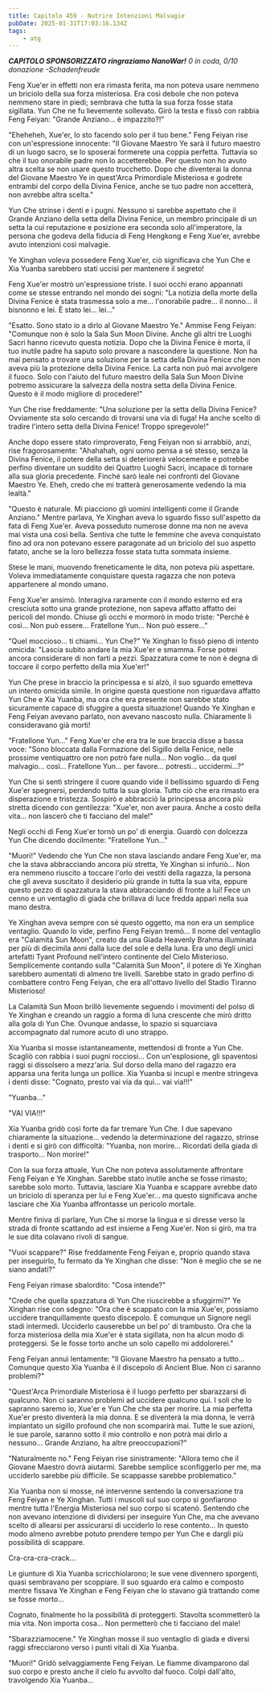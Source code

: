 ```yaml
---
title: Capitolo 459 - Nutrire Intenzioni Malvagie
pubDate: 2025-01-31T17:03:16.134Z
tags:
    - atg
---
```



<em><strong>CAPITOLO SPONSORIZZATO ringraziamo NanoWar!</strong>
0 in coda, 0/10 donazione</em>
<em>-Schadenfreude</em>


Feng Xue'er in effetti non era rimasta ferita, ma non poteva usare nemmeno un briciolo della sua forza misteriosa.
Era così debole che non poteva nemmeno stare in piedi; sembrava che tutta la sua forza fosse stata sigillata.
Yun Che ne fu lievemente sollevato. Girò la testa e fissò con rabbia Feng Feiyan: "Grande Anziano... è impazzito?!"


"Eheheheh, Xue'er, lo sto facendo solo per il tuo bene." Feng Feiyan rise con un'espressione innocente: "Il Giovane Maestro Ye sarà il futuro maestro di un luogo sacro, se lo sposerai formerete una coppia perfetta. Tuttavia so che il tuo onorabile padre non lo accetterebbe. Per questo non ho avuto altra scelta se non usare questo trucchetto. Dopo che diventerai la donna del Giovane Maestro Ye in quest'Arca Primordiale Misteriosa e godrete entrambi del corpo della Divina Fenice, anche se tuo padre non accetterà, non avrebbe altra scelta."


Yun Che strinse i denti e i pugni. Nessuno si sarebbe aspettato che il Grande Anziano della setta della Divina Fenice, un membro principale di un setta la cui reputazione e posizione era seconda solo all'imperatore, la persona che godeva della fiducia di Feng Hengkong e Feng Xue'er, avrebbe avuto intenzioni così malvagie.


Ye Xinghan voleva possedere Feng Xue'er, ciò significava che Yun Che e Xia Yuanba sarebbero stati uccisi per mantenere il segreto!


Feng Xue'er mostrò un'espressione triste. I suoi occhi erano appannati come se stesse entrando nel mondo dei sogni: "La notizia della morte della Divina Fenice è stata trasmessa solo a me... l'onorabile padre... il nonno... il bisnonno e lei. È stato lei... lei..."


"Esatto. Sono stato io a dirlo al Giovane Maestro Ye." Ammise Feng Feiyan: "Comunque non è solo la Sala Sun Moon Divine. Anche gli altri tre Luoghi Sacri hanno ricevuto questa notizia. Dopo che la Divina Fenice è morta, il tuo inutile padre ha saputo solo provare a nascondere la questione. Non ha mai pensato a trovare una soluzione per la setta della Divina Fenice che non aveva più la protezione della Divina Fenice. La carta non può mai avvolgere il fuoco. Solo con l'aiuto del futuro maestro della Sala Sun Moon Divine potremo assicurare la salvezza della nostra setta della Divina Fenice. Questo è il modo migliore di procedere!"


Yun Che rise freddamente: "Una soluzione per la setta della Divina Fenice? Ovviamente sta solo cercando di trovarsi una via di fuga! Ha anche scelto di tradire l'intero setta della Divina Fenice! Troppo spregevole!"


Anche dopo essere stato rimproverato, Feng Feiyan non si arrabbiò, anzi, rise fragorosamente: "Ahahahah, ogni uomo pensa a sé stesso, senza la Divina Fenice, il potere della setta si deteriorerà velocemente e potrebbe perfino diventare un suddito dei Quattro Luoghi Sacri, incapace di tornare alla sua gloria precedente. Finché sarò leale nei confronti del Giovane Maestro Ye. Eheh, credo che mi tratterà generosamente vedendo la mia lealtà."


"Questo è naturale. Mi piacciono gli uomini intelligenti come il Grande Anziano." Mentre parlava, Ye Xinghan aveva lo sguardo fisso sull'aspetto da fata di Feng Xue'er. Aveva posseduto numerose donne ma non ne aveva mai vista una così bella. Sentiva che tutte le femmine che aveva conquistato fino ad ora non potevano essere paragonate ad un briciolo del suo aspetto fatato, anche se la loro bellezza fosse stata tutta sommata insieme.


Stese le mani, muovendo freneticamente le dita, non poteva più aspettare. Voleva immediatamente conquistare questa ragazza che non poteva appartenere al mondo umano.


Feng Xue'er ansimò. Interagiva raramente con il mondo esterno ed era cresciuta sotto una grande protezione, non sapeva affatto affatto dei pericoli del mondo. Chiuse gli occhi e mormorò in modo triste: "Perché è così... Non può essere... Fratellone Yun... Non può essere..."


"Quel moccioso... ti chiami... Yun Che?" Ye Xinghan lo fissò pieno di intento omicida: "Lascia subito andare la mia Xue'er e smamma. Forse potrei ancora considerare di non farti a pezzi. Spazzatura come te non è degna di toccare il corpo perfetto della mia Xue'er!"


Yun Che prese in braccio la principessa e si alzò, il suo sguardo emetteva un intento omicida simile. In origine questa questione non riguardava affatto Yun Che e Xia Yuanba, ma ora che era presente non sarebbe stato sicuramente capace di sfuggire a questa situazione! Quando Ye Xinghan e Feng Feiyan avevano parlato, non avevano nascosto nulla. Chiaramente li consideravano già morti!


"Fratellone Yun..." Feng Xue'er che era tra le sue braccia disse a bassa voce: "Sono bloccata dalla Formazione del Sigillo della Fenice, nelle prossime ventiquattro ore non potrò fare nulla... Non voglio... da quel malvagio... così... Fratellone Yun... per favore... potresti... uccidermi...?"


Yun Che si sentì stringere il cuore quando vide il bellissimo sguardo di Feng Xue'er spegnersi, perdendo tutta la sua gloria. Tutto ciò che era rimasto era disperazione e tristezza. Sospirò e abbracciò la principessa ancora più stretta dicendo con gentilezza: "Xue'er, non aver paura. Anche a costo della vita... non lascerò che ti facciano del male!"


Negli occhi di Feng Xue'er tornò un po' di energia. Guardò con dolcezza Yun Che dicendo docilmente: "Fratellone Yun..."


"Muori!" Vedendo che Yun Che non stava lasciando andare Feng Xue'er, ma che la stava abbracciando ancora più stretta, Ye Xinghan si infuriò... Non era nemmeno riuscito a toccare l'orlo dei vestiti della ragazza, la persona che gli aveva suscitato il desiderio più grande in tutta la sua vita, eppure questo pezzo di spazzatura la stava abbracciando di fronte a lui! Fece un cenno e un ventaglio di giada che brillava di luce fredda apparì nella sua mano destra.


Ye Xinghan aveva sempre con sé questo oggetto, ma non era un semplice ventaglio. Quando lo vide, perfino Feng Feiyan tremò... Il nome del ventaglio era "Calamità Sun Moon", creato da una Giada Heavenly Brahma illuminata per più di diecimila anni dalla luce del sole e della luna. Era uno degli unici artefatti Tyant Profound nell'intero continente del Cielo Misterioso. Semplicemente contando sulla "Calamità Sun Moon", il potere di Ye Xinghan sarebbero aumentati di almeno tre livelli. Sarebbe stato in grado perfino di combattere contro Feng Feiyan, che era all'ottavo livello del Stadio Tiranno Misterioso!


La Calamità Sun Moon brillò lievemente seguendo i movimenti del polso di Ye Xinghan e creando un raggio a forma di luna crescente che mirò dritto alla gola di Yun Che. Ovunque andasse, lo spazio si squarciava accompagnato dal rumore acuto di uno strappo.


Xia Yuanba si mosse istantaneamente, mettendosi di fronte a Yun Che. Scagliò con rabbia i suoi pugni rocciosi... Con un'esplosione, gli spaventosi raggi si dissolsero a mezz'aria. Sul dorso della mano del ragazzo era apparsa una ferita lunga un pollice. Xia Yuanba si incupì e mentre stringeva i denti disse: "Cognato, presto vai via da qui... vai via!!!"


"Yuanba..."


"VAI VIA!!!"


Xia Yuanba gridò così forte da far tremare Yun Che. I due sapevano chiaramente la situazione... vedendo la determinazione del ragazzo, strinse i denti e si girò con difficoltà: "Yuanba, non morire... Ricordati della giada di trasporto... Non morire!"


Con la sua forza attuale, Yun Che non poteva assolutamente affrontare Feng Feiyan e Ye Xinghan. Sarebbe stato inutile anche se fosse rimasto; sarebbe solo morto. Tuttavia, lasciare Xia Yuanba e scappare avrebbe dato un briciolo di speranza per lui e Feng Xue'er... ma questo significava anche lasciare che Xia Yuanba affrontasse un pericolo mortale.


Mentre finiva di parlare, Yun Che si morse la lingua e si diresse verso la strada di fronte scattando ad est insieme a Feng Xue'er. Non si girò, ma tra le sue dita colavano rivoli di sangue.


"Vuoi scappare?" Rise freddamente Feng Feiyan e, proprio quando stava per inseguirlo, fu fermato da Ye Xinghan che disse: "Non è meglio che se ne siano andati?"


Feng Feiyan rimase sbalordito: "Cosa intende?"


"Crede che quella spazzatura di Yun Che riuscirebbe a sfuggirmi?" Ye Xinghan rise con sdegno: "Ora che è scappato con la mia Xue'er, possiamo uccidere tranquillamente questo discepolo. È comunque un Signore negli stadi intermedi. Ucciderlo causerebbe un bel po' di trambusto. Ora che la forza misteriosa della mia Xue'er è stata sigillata, non ha alcun modo di proteggersi. Se le fosse torto anche un solo capello mi addolorerei."


Feng Feiyan annuì lentamente: "Il Giovane Maestro ha pensato a tutto... Comunque questo Xia Yuanba è il discepolo di Ancient Blue. Non ci saranno problemi?"


"Quest'Arca Primordiale Misteriosa è il luogo perfetto per sbarazzarsi di qualcuno. Non ci saranno problemi ad uccidere qualcuno qui. I soli che lo sapranno saremo io, Xue'er e Yun Che che sta per morire. La mia perfetta Xue'er presto diventerà la mia donna. E se diventerà la mia donna, le verrà impiantato un sigillo profound che non scomparirà mai. Tutte le sue azioni, le sue parole, saranno sotto il mio controllo e non potrà mai dirlo a nessuno... Grande Anziano, ha altre preoccupazioni?"


"Naturalmente no." Feng Feiyan rise sinistramente: "Allora temo che il Giovane Maestro dovrà aiutarmi. Sarebbe semplice sconfiggerlo per me, ma ucciderlo sarebbe più difficile. Se scappasse sarebbe problematico."


Xia Yuanba non si mosse, né intervenne sentendo la conversazione tra Feng Feiyan e Ye Xinghan. Tutti i muscoli sul suo corpo si gonfiarono mentre tutta l'Energia Misteriosa nel suo corpo si scatenò. Sentendo che non avevano intenzione di dividersi per inseguire Yun Che, ma che avevano scelto di allearsi per assicurarsi di ucciderlo lo rese contento... In questo modo almeno avrebbe potuto prendere tempo per Yun Che e dargli più possibilità di scappare.


Cra-cra-cra-crack...


Le giunture di Xia Yuanba scricchiolarono; le sue vene divennero sporgenti, quasi sembravano per scoppiare. Il suo sguardo era calmo e composto mentre fissava Ye Xinghan e Feng Feiyan che lo stavano già trattando come se fosse morto...


Cognato, finalmente ho la possibilità di proteggerti. Stavolta scommetterò la mia vita.
Non importa cosa... Non permetterò che ti facciano del male!


"Sbarazziamocene." Ye Xinghan mosse il suo ventaglio di giada e diversi raggi sfrecciarono verso i punti vitali di Xia Yuanba.


"Muori!" Gridò selvaggiamente Feng Feiyan. Le fiamme divamparono dal suo corpo e presto anche il cielo fu avvolto dal fuoco. Colpì dall'alto, travolgendo Xia Yuanba...
                                


                                



